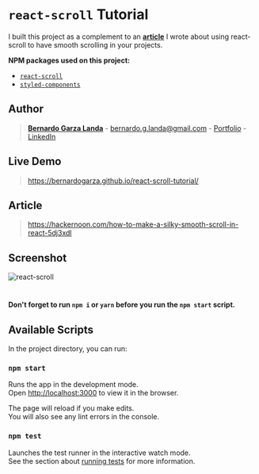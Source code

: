 # `react-scroll` Tutorial
I built this project as a complement to an **[article](https://hackernoon.com/how-to-make-a-silky-smooth-scroll-in-react-5dj3xdl)** I wrote about using react-scroll to have smooth scrolling in your projects.

**NPM packages used on this project:**

- [`react-scroll`](https://www.npmjs.com/package/react-scroll)
- [`styled-components`](https://www.npmjs.com/package/styled-components)


## Author

> **[Bernardo Garza Landa](https://bernardogarza.me/)** - bernardo.g.landa@gmail.com - [Portfolio](https://bernardogarza.me) - [LinkedIn](https://www.linkedin.com/in/bernardo-g-landa/)

## Live Demo

> https://bernardogarza.github.io/react-scroll-tutorial/

## Article

> https://hackernoon.com/how-to-make-a-silky-smooth-scroll-in-react-5dj3xdl

## Screenshot

![react-scroll](screenshot.gif?raw=true "react-scroll")

#



#### Don't forget to run `npm i` or `yarn` before you run the `npm start` script.

## Available Scripts

In the project directory, you can run:

### `npm start`

Runs the app in the development mode.<br />
Open [http://localhost:3000](http://localhost:3000) to view it in the browser.

The page will reload if you make edits.<br />
You will also see any lint errors in the console.

### `npm test`

Launches the test runner in the interactive watch mode.<br />
See the section about [running tests](https://facebook.github.io/create-react-app/docs/running-tests) for more information.
